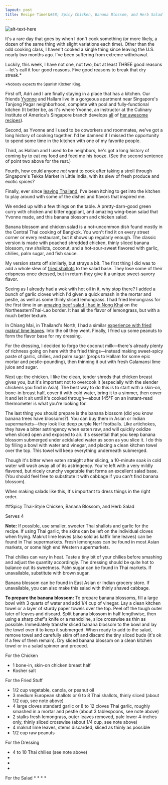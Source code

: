 ```yaml
---
layout: post
title: Recipe Time!&#58; Spicy Chicken, Banana Blossom, and Herb Salad
---
```



![alt-text-here](http://kenjilopezalt.github.io/images/20140728-banana-blossom-chicken-salad "Banana blossom salad")

It's a rare day that goes by when I don't cook something (or more likely, a dozen of the same thing with slight variations each time). Other than the odd cooking class, I haven't cooked a single thing since leaving the U.S. nearly two months ago. I've been suffering from extreme withdrawal.

Luckily, this week, I have not one, not two, but at least THREE good reasons&mdash;let's call it four good reasons. Five good reasons to break that dry streak.* 

<small>*Nobody expects the Spanish Kitchen King.</small>

First off, Adri and I are finally staying in a place that has a kitchen. Our friends <a href="http://www.seriouseats.com/user/profile/YvonneAlinaRuperti">Yvonne</a> and Hallam live in a gorgeous apartment near Singapore's Tanjong Pagar neighborhood, complete with pool and fully-functional kitchen (It better be, as it's where Yvonne, an instructor at the Culinary Institute of America's Singapore branch develops <a href="http://www.seriouseats.com/2014/07/variations-on-classic-fruit-fool-custard-dessert.html">all</a> of <a href="http://www.seriouseats.com/2014/06/how-to-make-easy-blitz-puff-pastry.html"> her <a href="http://www.seriouseats.com/2014/05/how-to-make-the-best-fudgy-brownies.html">awesome recipes</a>).

Second, as Yvonne and I used to be coworkers and roommates, we've got a long history of cooking together. I'd be damned if I missed the opportunity to spend some time in the kitchen with one of my favorite people.

Third, as Hallam and I used to be neighbors, he's got a long history of coming by to eat my food and feed me his booze. (See the second sentence of point two above for the rest.)

Fourth, how could anyone <em>not</em> want to cook after taking a stroll through Singapore's Tekka Market in Little India,  with its slew of fresh produce and exotic spices?

Finally, ever since <a href="http://kenjilopezalt.github.io/2014/07/25/Nong-Khai-DD-Restaurant-Salads/">leaving Thailand</a>, I've been itching to get into the kitchen to play around with some of the dishes and flavors that inspired me.

We ended up with a few things on the table. A pretty-darn-good green curry with chicken and bitter eggplant, and amazing wing-bean salad that Yvonne made, and this banana blossom and chicken salad.

Banana blossom and chicken salad is a not-uncommon dish found mostly in the Central Thai cooking of Bangkok. You won't find it on every street corner or every restaurant, but it shows up regularly enough. The classic version is made with poached shredded chicken, thinly sliced banana blossom, raw shallots, coconut, and a hot-sour-sweet flavored with garlic, chilies, palm sugar, and fish sauce.

My version starts off similarly, but strays a bit. The first thing I did was to add a whole slew of <a href="http://www.seriouseats.com/recipes/2013/02/thai-style-fried-shallots.html">fried shallots</a> to the salad base. They lose some of their crispness once dressed, but in return they give it a unique sweet-savory flavor.

Seeing as I already had a wok with hot oil in it, why stop there? I added a bunch of garlic cloves which I'd given a quick smash in the mortar and pestle, as well as some thinly sliced lemongrass. I had fried lemongrass for the first time in an <a href="http://www.seriouseats.com/recipes/2013/02/thai-style-fried-shallots.html">amazing beef salad I had in Nong Khai</a> on the NortheasternThai-Lao border. It has all the flavor of lemongrass, but with a much better texture.

In Chiang Mai, in Thailand's North, I had a similar <a href="http://kenjilopezalt.github.io/2014/07/24/Chiang-Mai-Khao-Soi-lamduon-fahrm/">experience with fried makrut lime leaves</a>. Into the oil they went. Finally, I fried up some peanuts to form the flavor base for my dressing.

For the dressing, I decided to forgo the coconut milk&mdash;there's already plenty of richness going on here with the fried things&mdash;instead making sweet-spicy paste of garlic, chilies, and palm sugar (props to Hallam for some epic mortar and pestle-pounding), then thinning it out with fresh Calamansi lime juice and sugar.

Next up: the chicken. I like the clean, tender shreds that chicken breast gives you, but it's important not to overcook it (especially with the slender chickens you find in Asia). The best way to do this is to start with a skin-on, bone-in breast half, cover it with cold water, bring it to a simmer, then cover it and let it sit until it's cooked through&mdash;about 145°F on an instant-read thermometer is what you're looking for.

The last thing you should prepare is the banana blossom (did you know banana trees have blossoms?). You can buy them in Asian or Indian supermarkets&mdash;they look like deep purple Nerf footballs. Like artichokes, they have a bitter astringency when eaten raw, and will quickly oxidize when sliced open and exposed to air. It's essential that you keep banana blossom submerged under acidulated water as soon as you slice it. I do this by filling a bowl with water and vinegar, and placing a clean kitchen towel over the top. This towel will keep everything underneath submerged.

Though it's bitter when eaten straight after slicing, a 10-minute soak in cold water will wash away all of its astringency. You're left with a very mildly flavored, but nicely crunchy vegetable that forms an excellent salad base. (You should feel free to substitute it with cabbage if you can't find banana blossom).

When making salads like this, It's important to dress things in the right order. 

##Spicy Thai-Style Chicken, Banana Blossom, and Herb Salad

Serves 4

<strong>Note:</strong> If possible, use smaller, sweeter Thai shallots and garlic for the recipe. If using Thai garlic, the skins can be left on the individual cloves when frying.  Makrut lime leaves (also sold as kaffir lime leaves) can be found in Thai supermarkets. Fresh lemongrass can be found in most Asian markets, or some high end Western supermarkets.

Thai chilies can vary in heat. Taste a tiny bit of your chilies before smashing and adjust the quantity accordingly. The dressing should be quite hot to balance out its sweetness. Palm sugar can be found in Thai markets. If unavailable, substitute with brown sugar.

Banana blossom can be found in East Asian or Indian grocery store. If unavailable, you can also make this salad with thinly shaved cabbage.

<strong>To prepare the banana blossom:</strong> To prepare banana blossoms, fill a large bowl with 3 quarts of water and add 1/4 cup of vinegar. Lay a clean kitchen towel or a layer of sturdy paper towels over the top. Peel off the tough outer later of leaves and discard. Split banana blossom in half lengthwise, then using a sharp chef's knife or a mandoline, slice crosswise as thin as possible. Immediately transfer sliced banana blossom to the bowl and lay the towel over it to keep it submerged. When ready to add to the salad, remove towel and carefully skim off and discard the tiny sliced buds (it's ok if a few of them remain). Dry sliced banana blossom on a clean kitchen towel or in a salad spinner and proceed.

For the Chicken
* 1 bone-in, skin-on chicken breast half
* Kosher salt

For the Fried Stuff
* 1/2 cup vegetable, canola, or peanut oil
* 3 medium European shallots or 6 to 8 Thai shallots, thinly sliced (about 1/2 cup, see note above)
* 4 large cloves standard garlic or 8 to 12 cloves Thai garlic, roughly smashed in a mortar and pestle (about 3 tablespoons, see note above)
* 2 stalks fresh lemongrass, outer leaves removed, pale lower 4-inches only, thinly sliced crosswise (about 1/4 cup, see note above) 
* 4 makrut lime leaves, stems discarded, sliced as thinly as possible
* 1/2 cup raw peanuts

For the Dressing
* 4 to 10 Thai chilies (see note above)
*
*
*

For the Salad
*
*
*
*
